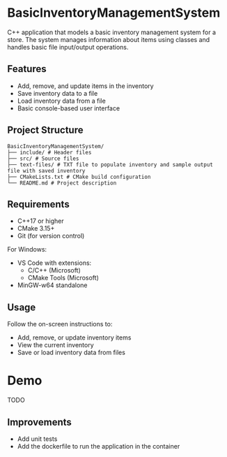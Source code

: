 # BasicInventoryManagementSystem

C++ application that models a basic inventory management system for a store. The system manages information about items using classes and handles basic file input/output operations.

## Features

- Add, remove, and update items in the inventory
- Save inventory data to a file
- Load inventory data from a file
- Basic console-based user interface

## Project Structure
```
BasicInventoryManagementSystem/
├── include/ # Header files
├── src/ # Source files
├── text-files/ # TXT file to populate inventory and sample output file with saved inventory
├── CMakeLists.txt # CMake build configuration
└── README.md # Project description
```

## Requirements

- C++17 or higher
- CMake 3.15+
- Git (for version control)

For Windows:
- VS Code with extensions:
  - C/C++ (Microsoft)
  - CMake Tools (Microsoft)
- MinGW-w64 standalone

## Usage

Follow the on-screen instructions to:
- Add, remove, or update inventory items
- View the current inventory
- Save or load inventory data from files

# Demo

TODO

## Improvements

- Add unit tests
- Add the dockerfile to run the application in the container